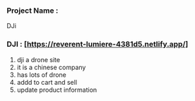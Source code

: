 
### Project Name :
DJi 



### DJI  : [https://reverent-lumiere-4381d5.netlify.app/]

1. dji a drone site 
2. it is  a chinese company
3. has lots of drone 
4. addd to cart and sell 
5. update product information 
